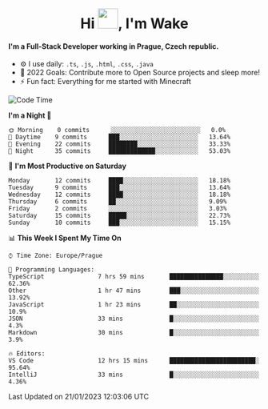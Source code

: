 <h1 align="center">Hi <img src="https://raw.githubusercontent.com/MrWakeCZ/MrWakeCZ/master/Hi.gif" width="40px" />, I'm Wake</h1>

#### I'm a Full-Stack Developer working in Prague, Czech republic.
- ⚙️ I use daily: `.ts`, `.js`, `.html`, `.css`, `.java`
- 🥅 2022 Goals: Contribute more to Open Source projects and sleep more!
- ⚡ Fun fact: Everything for me started with Minecraft

<!--START_SECTION:waka-->
![Code Time](http://img.shields.io/badge/Code%20Time-2%2C914%20hrs%202%20mins-blue)

**I'm a Night 🦉** 

```text
🌞 Morning    0 commits      ░░░░░░░░░░░░░░░░░░░░░░░░░   0.0% 
🌆 Daytime    9 commits      ███░░░░░░░░░░░░░░░░░░░░░░   13.64% 
🌃 Evening    22 commits     ████████░░░░░░░░░░░░░░░░░   33.33% 
🌙 Night      35 commits     █████████████░░░░░░░░░░░░   53.03%

```
📅 **I'm Most Productive on Saturday** 

```text
Monday       12 commits     ████░░░░░░░░░░░░░░░░░░░░░   18.18% 
Tuesday      9 commits      ███░░░░░░░░░░░░░░░░░░░░░░   13.64% 
Wednesday    12 commits     ████░░░░░░░░░░░░░░░░░░░░░   18.18% 
Thursday     6 commits      ██░░░░░░░░░░░░░░░░░░░░░░░   9.09% 
Friday       2 commits      ░░░░░░░░░░░░░░░░░░░░░░░░░   3.03% 
Saturday     15 commits     █████░░░░░░░░░░░░░░░░░░░░   22.73% 
Sunday       10 commits     ███░░░░░░░░░░░░░░░░░░░░░░   15.15%

```


📊 **This Week I Spent My Time On** 

```text
⌚︎ Time Zone: Europe/Prague

💬 Programming Languages: 
TypeScript               7 hrs 59 mins       ███████████████░░░░░░░░░░   62.36% 
Other                    1 hr 47 mins        ███░░░░░░░░░░░░░░░░░░░░░░   13.92% 
JavaScript               1 hr 23 mins        ██░░░░░░░░░░░░░░░░░░░░░░░   10.9% 
JSON                     33 mins             █░░░░░░░░░░░░░░░░░░░░░░░░   4.3% 
Markdown                 30 mins             █░░░░░░░░░░░░░░░░░░░░░░░░   3.9%

🔥 Editors: 
VS Code                  12 hrs 15 mins      ████████████████████████░   95.64% 
IntelliJ                 33 mins             █░░░░░░░░░░░░░░░░░░░░░░░░   4.36%

```


 Last Updated on 21/01/2023 12:03:06 UTC
<!--END_SECTION:waka-->
